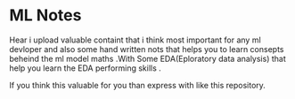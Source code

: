 # ML Notes

  Hear i upload valuable containt that i think most important for any ml devloper and also some  hand written nots that helps you to learn 
consepts beheind the ml model maths .With Some EDA(Eploratory data analysis) that help you learn the EDA performing skills .

  If you think this valuable for you than express with like this repository.
